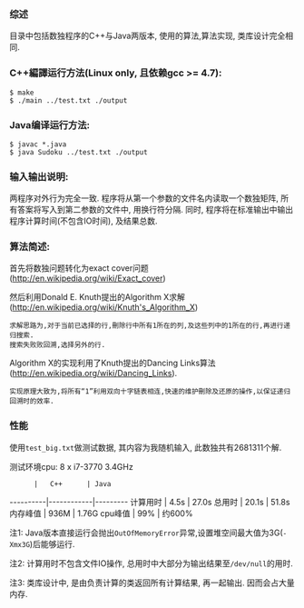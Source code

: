 ### 综述
目录中包括数独程序的C++与Java两版本, 使用的算法,算法实现, 类库设计完全相同.

### C++編譯运行方法(Linux only, 且依赖gcc >= 4.7):
	$ make
	$ ./main ../test.txt ./output

### Java编译运行方法:
	$ javac *.java
	$ java Sudoku ../test.txt ./output

### 输入输出说明:
两程序对外行为完全一致.
程序将从第一个参数的文件名内读取一个数独矩阵, 所有答案将写入到第二参数的文件中, 用换行符分隔.
同时, 程序将在标准输出中输出程序计算时间(不包含IO时间), 及结果总数.

### 算法简述:
首先将数独问题转化为exact cover问题(http://en.wikipedia.org/wiki/Exact_cover)

然后利用Donald E. Knuth提出的Algorithm X求解(http://en.wikipedia.org/wiki/Knuth's_Algorithm_X)

	求解思路为,对于当前已选择的行,刪除行中所有1所在的列,及这些列中的1所在的行,再进行递归搜索.
	搜索失败败回溯,选择另外的行.

Algorithm X的实现利用了Knuth提出的Dancing Links算法(http://en.wikipedia.org/wiki/Dancing_Links).

	实现原理大致为,将所有“1”利用双向十字链表相连,快速的维护刪除及还原的操作,以保证递归回溯时的效率.


### 性能

使用``test_big.txt``做测试数据, 其内容为我随机输入, 此数独共有2681311个解.

测试环境cpu: 8 x i7-3770 3.4GHz

          |   C++      | Java
----------|------------|---------
 计算用时 |   4.5s     | 27.0s
 总用时   |   20.1s    | 51.8s
 内存峰值 |   936M     | 1.76G
 cpu峰值  |   99%      | 约600%

注1: Java版本直接运行会抛出``OutOfMemoryError``异常,设置堆空间最大值为3G(``-Xmx3G``)后能够运行.

注2: 计算用时不包含文件IO操作, 总用时中大部分为输出结果至``/dev/null``的用时.

注3: 类库设计中, 是由负责计算的类返回所有计算结果, 再一起输出. 因而会占大量内存.

